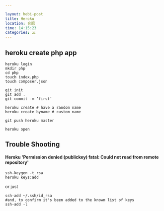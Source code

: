 ```yaml
---

layout: hebi-post
title: Heroku
location: 合肥
time: 14:15:23
categories: 云
---
```


## heroku create php app

```
heroku login
mkdir php
cd php
touch index.php
touch composer.json

git init
git add .
git commit -m ‘first’

heroku create # have a random name
heroku create byname # custom name

git push heroku master

heroku open
```

<!--more-->

## Trouble Shooting

#### Heroku 'Permission denied (publickey) fatal: Could not read from remote repository'

```
ssh-keygen -t rsa
heroku keys:add
```

or just

```
ssh-add ~/.ssh/id_rsa
#and, to confirm it's been added to the known list of keys
ssh-add -l
```
